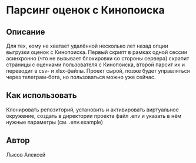 # Парсинг оценок с Кинопоиска

## Описание
Для тех, кому не хватает удалённой несколько лет назад опции выгрузки оценок с Кинопоиска.
Первый скрипт в рамках одной сессии асинхронно (что не вызывает блокировки со стороны сервера) скрапит страницы с оценками пользователя с Кинопоиска, второй парсит их и переводит в csv- и xlsx-файлы.
Проект сырой, позже будет управляться через телеграм-бота, но пользоваться можно уже сейчас.

## Как использовать
Клонировать репозиторий, установить и активировать виртуальное окружение, создать в директории проекта файл .env и указать в нём нужные параметры (см. .env.example)

## Автор
Лысов Алексей